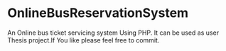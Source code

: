 # OnlineBusReservationSystem
An Online bus ticket servicing system Using PHP. It can be used as user Thesis project.If You like please feel free to commit. 
